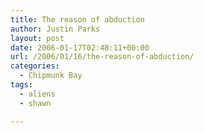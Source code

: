 ```yaml
---
title: The reason of abduction
author: Justin Parks
layout: post
date: 2006-01-17T02:48:11+00:00
url: /2006/01/16/the-reason-of-abduction/
categories:
  - Chipmunk Bay
tags:
  - aliens
  - shawn

---
```

